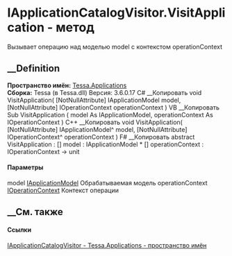 # IApplicationCatalogVisitor.VisitApplication - метод
Вызывает операцию над моделью model с контекстом operationContext
##  __Definition
 **Пространство имён:** [Tessa.Applications](N_Tessa_Applications.htm)  
 **Сборка:** Tessa (в Tessa.dll) Версия: 3.6.0.17
C# __Копировать
     void VisitApplication(
    	[NotNullAttribute] IApplicationModel model,
    	[NotNullAttribute] IOperationContext operationContext
    )
VB __Копировать
     Sub VisitApplication ( 
    	<NotNullAttribute> model As IApplicationModel,
    	<NotNullAttribute> operationContext As IOperationContext
    )
C++ __Копировать
     void VisitApplication(
    	[NotNullAttribute] IApplicationModel^ model, 
    	[NotNullAttribute] IOperationContext^ operationContext
    )
F# __Копировать
     abstract VisitApplication : 
            [<NotNullAttribute>] model : IApplicationModel * 
            [<NotNullAttribute>] operationContext : IOperationContext -> unit 
#### Параметры
model [IApplicationModel](T_Tessa_Applications_IApplicationModel.htm)
     Обрабатываемая модель 
operationContext
[IOperationContext](T_Tessa_Applications_Containers_IOperationContext.htm)
     Контекст операции 
## __См. также
#### Ссылки
[IApplicationCatalogVisitor -
](T_Tessa_Applications_IApplicationCatalogVisitor.htm)
[Tessa.Applications - пространство имён](N_Tessa_Applications.htm)
